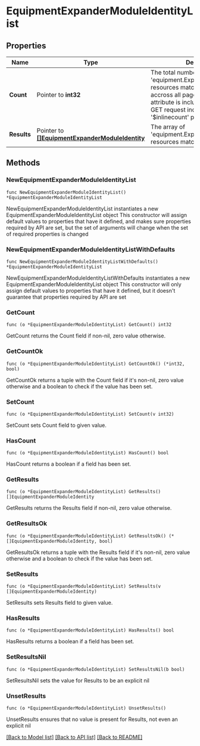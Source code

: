 # EquipmentExpanderModuleIdentityList

## Properties

Name | Type | Description | Notes
------------ | ------------- | ------------- | -------------
**Count** | Pointer to **int32** | The total number of &#39;equipment.ExpanderModuleIdentity&#39; resources matching the request, accross all pages. The &#39;Count&#39; attribute is included when the HTTP GET request includes the &#39;$inlinecount&#39; parameter. | [optional] 
**Results** | Pointer to [**[]EquipmentExpanderModuleIdentity**](EquipmentExpanderModuleIdentity.md) | The array of &#39;equipment.ExpanderModuleIdentity&#39; resources matching the request. | [optional] 

## Methods

### NewEquipmentExpanderModuleIdentityList

`func NewEquipmentExpanderModuleIdentityList() *EquipmentExpanderModuleIdentityList`

NewEquipmentExpanderModuleIdentityList instantiates a new EquipmentExpanderModuleIdentityList object
This constructor will assign default values to properties that have it defined,
and makes sure properties required by API are set, but the set of arguments
will change when the set of required properties is changed

### NewEquipmentExpanderModuleIdentityListWithDefaults

`func NewEquipmentExpanderModuleIdentityListWithDefaults() *EquipmentExpanderModuleIdentityList`

NewEquipmentExpanderModuleIdentityListWithDefaults instantiates a new EquipmentExpanderModuleIdentityList object
This constructor will only assign default values to properties that have it defined,
but it doesn't guarantee that properties required by API are set

### GetCount

`func (o *EquipmentExpanderModuleIdentityList) GetCount() int32`

GetCount returns the Count field if non-nil, zero value otherwise.

### GetCountOk

`func (o *EquipmentExpanderModuleIdentityList) GetCountOk() (*int32, bool)`

GetCountOk returns a tuple with the Count field if it's non-nil, zero value otherwise
and a boolean to check if the value has been set.

### SetCount

`func (o *EquipmentExpanderModuleIdentityList) SetCount(v int32)`

SetCount sets Count field to given value.

### HasCount

`func (o *EquipmentExpanderModuleIdentityList) HasCount() bool`

HasCount returns a boolean if a field has been set.

### GetResults

`func (o *EquipmentExpanderModuleIdentityList) GetResults() []EquipmentExpanderModuleIdentity`

GetResults returns the Results field if non-nil, zero value otherwise.

### GetResultsOk

`func (o *EquipmentExpanderModuleIdentityList) GetResultsOk() (*[]EquipmentExpanderModuleIdentity, bool)`

GetResultsOk returns a tuple with the Results field if it's non-nil, zero value otherwise
and a boolean to check if the value has been set.

### SetResults

`func (o *EquipmentExpanderModuleIdentityList) SetResults(v []EquipmentExpanderModuleIdentity)`

SetResults sets Results field to given value.

### HasResults

`func (o *EquipmentExpanderModuleIdentityList) HasResults() bool`

HasResults returns a boolean if a field has been set.

### SetResultsNil

`func (o *EquipmentExpanderModuleIdentityList) SetResultsNil(b bool)`

 SetResultsNil sets the value for Results to be an explicit nil

### UnsetResults
`func (o *EquipmentExpanderModuleIdentityList) UnsetResults()`

UnsetResults ensures that no value is present for Results, not even an explicit nil

[[Back to Model list]](../README.md#documentation-for-models) [[Back to API list]](../README.md#documentation-for-api-endpoints) [[Back to README]](../README.md)


